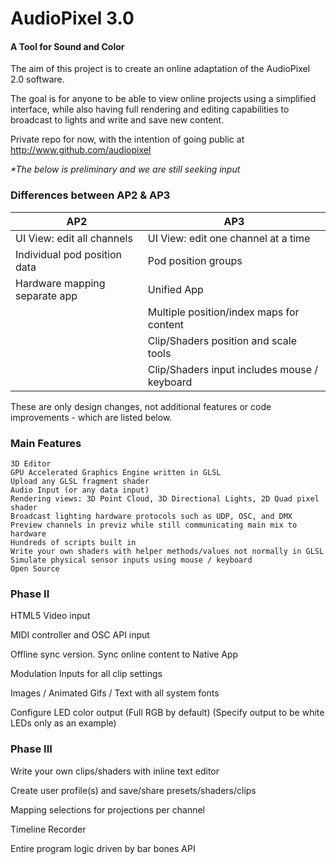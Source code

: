 AudioPixel 3.0
========

#### A Tool for Sound and Color ####

The aim of this project is to create an online adaptation of the AudioPixel 2.0 software.

The goal is for anyone to be able to view online projects using a simplified interface, while also having full rendering and editing capabilities to broadcast to lights and write and save new content.

Private repo for now, with the intention of going public at http://www.github.com/audiopixel


_*The below is preliminary and we are still seeking input_



### Differences between AP2 & AP3 ###

|                          AP2  |                                          AP3 |
|------------------------------ | -------------------------------------------- |
|UI View: edit all channels     | UI View: edit one channel at a time          |
|Individual pod position data   | Pod position groups                          |
|Hardware mapping separate app  | Unified App                                  |
|                               | Multiple position/index maps for content     |
|                               | Clip/Shaders position and scale tools        |
|                               | Clip/Shaders input includes mouse / keyboard |

These are only design changes, not additional features or code improvements - which are listed below.


### Main Features ###
	
	3D Editor
	GPU Accelerated Graphics Engine written in GLSL
	Upload any GLSL fragment shader
	Audio Input (or any data input)
	Rendering views: 3D Point Cloud, 3D Directional Lights, 2D Quad pixel shader
	Broadcast lighting hardware protocols such as UDP, OSC, and DMX
	Preview channels in previz while still communicating main mix to hardware
	Hundreds of scripts built in
	Write your own shaders with helper methods/values not normally in GLSL
	Simulate physical sensor inputs using mouse / keyboard
	Open Source

### Phase II ###

HTML5 Video input

MIDI controller and OSC API input

Offline sync version. Sync online content to Native App

Modulation Inputs for all clip settings

Images / Animated Gifs / Text with all system fonts

Configure LED color output (Full RGB by default)
(Specify output to be white LEDs only as an example)


### Phase III ###

Write your own clips/shaders with inline text editor

Create user profile(s) and save/share presets/shaders/clips

Mapping selections for projections per channel

Timeline Recorder

Entire program logic driven by bar bones API